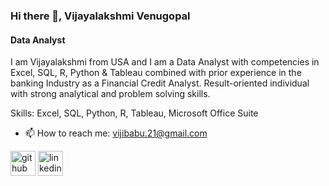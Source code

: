 ### Hi there 👋, Vijayalakshmi Venugopal
#### Data Analyst 
I am Vijayalakshmi from USA and I am a Data Analyst with competencies in Excel, SQL, R, Python & Tableau combined with prior experience in the banking Industry as a Financial Credit Analyst. Result-oriented individual with strong analytical and problem solving skills.

Skills: Excel, SQL, Python, R, Tableau, Microsoft Office Suite

- 📫 How to reach me: vijibabu.21@gmail.com 


[<img src='https://cdn.jsdelivr.net/npm/simple-icons@3.0.1/icons/github.svg' alt='github' height='40'>](https://github.com/vijibabu)  [<img src='https://cdn.jsdelivr.net/npm/simple-icons@3.0.1/icons/linkedin.svg' alt='linkedin' height='40'>](https://www.linkedin.com/in/www.linkedin.com/in/vijayalakshmi-venugopal-da/)  

